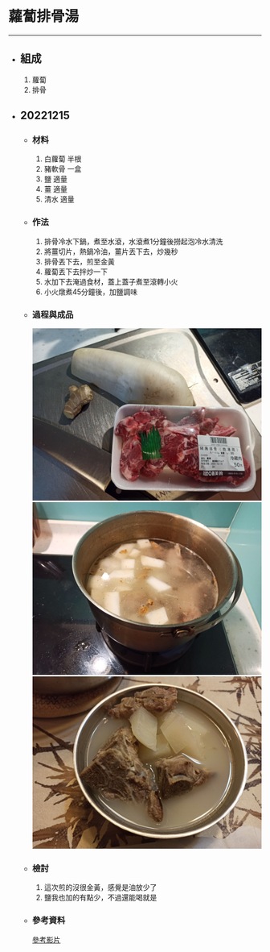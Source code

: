 # 蘿蔔排骨湯
---
+ ## 組成
  1. 蘿蔔
  2. 排骨

+ ## 20221215
  + ### 材料
    1. 白蘿蔔 半根
    2. 豬軟骨 一盒
    3. 鹽 適量
    4. 薑 適量
    5. 清水 適量
  
  + ### 作法
    1. 排骨冷水下鍋，煮至水滾，水滾煮1分鐘後撈起泡冷水清洗
    2. 將薑切片，熱鍋冷油，薑片丟下去，炒幾秒
    3. 排骨丟下去，煎至金黃
    4. 蘿蔔丟下去拌炒一下
    5. 水加下去淹過食材，蓋上蓋子煮至滾轉小火
    6. 小火燉煮45分鐘後，加鹽調味
  
  + ### 過程與成品
    ![](../../Image/20221215_1.jpg)
    ![](../../Image/20221215_2.jpg)
    ![](../../Image/20221215_3.jpg)
  
  + ### 檢討
    1. 這次煎的沒很金黃，感覺是油放少了
    2. 鹽我也加的有點少，不過還能喝就是
  
  + ### 參考資料
    [參考影片](https://youtu.be/X15eOIixFPg)